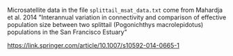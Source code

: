 Microsatellite data in the file `splittail_msat_data.txt` come from Mahardja et al. 2014 "Interannual variation in connectivity and comparison of effective population size between two splittail (Pogonichthys macrolepidotus) populations in the San Francisco Estuary"

https://link.springer.com/article/10.1007/s10592-014-0665-1
